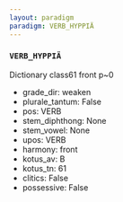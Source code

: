 ```yaml
---
layout: paradigm
paradigm: VERB_HYPPIÄ
---
```

### ` VERB_HYPPIÄ `

Dictionary class61 front p~0
* grade_dir: weaken
* plurale_tantum: False
* pos: VERB
* stem_diphthong: None
* stem_vowel: None
* upos: VERB
* harmony: front
* kotus_av: B
* kotus_tn: 61
* clitics: False
* possessive: False
